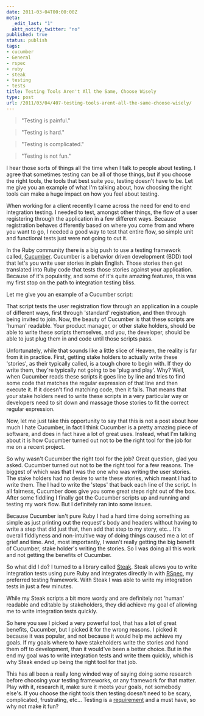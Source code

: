 ```yaml
---
date: 2011-03-04T00:00:00Z
meta:
  _edit_last: "1"
  aktt_notify_twitter: "no"
published: true
status: publish
tags:
- cucumber
- General
- rspec
- ruby
- steak
- testing
- tests
title: Testing Tools Aren't All the Same, Choose Wisely
type: post
url: /2011/03/04/407-testing-tools-arent-all-the-same-choose-wisely/
---
```


> "Testing is painful."

> "Testing is hard."

> "Testing is complicated."

> "Testing is not fun."

I hear those sorts of things all the time when I talk to people about testing. I agree that sometimes testing can be all of those things, but if you choose the right tools, the tools that best suite you, testing doesn't have to be. Let me give you an example of what I'm talking about, how choosing the right tools can make a huge impact on how you feel about testing.

When working for a client recently I came across the need for end to end integration testing. I needed to test, amongst other things, the flow of a user registering through the application in a few different ways. Because registration behaves differently based on where you come from and where you want to go, I needed a good way to test that entire flow, so simple unit and functional tests just were not going to cut it.

In the Ruby community there is a big push to use a testing framework called, [Cucumber](http://cukes.info/). Cucumber is a behavior driven development (BDD) tool that let's you write user stories in plain English. Those stories then get translated into Ruby code that tests those stories against your application. Because of it's popularity, and some of it's quite amazing features, this was my first stop on the path to integration testing bliss.

Let me give you an example of a Cucumber script:

<script src="https://gist.github.com/854764.js"> </script>

That script tests the user registration flow through an application in a couple of different ways, first through 'standard' registration, and then through being invited to join. Now, the beauty of Cucumber is that these scripts are 'human' readable. Your product manager, or other stake holders, should be able to write these scripts themselves, and you, the developer, should be able to just plug them in and code until those scripts pass.

Unfortunately, while that sounds like a little slice of Heaven, the reality is far from it in practice. First, getting stake holders to actually write these 'stories', as their typically called, is a tough chore to begin with. If they do write them, they're typically not going to be 'plug and play'. Why? Well, when Cucumber reads these scripts it goes line by line and tries to find some code that matches the regular expression of that line and then execute it. If it doesn't find matching code, then it fails. That means that your stake holders need to write these scripts in a very particular way or developers need to sit down and massage those stories to fit the correct regular expression.

Now, let me just take this opportunity to say that this is not a post about how much I hate Cucumber, in fact I think Cucumber is a pretty amazing piece of software, and does in fact have a lot of great uses. Instead, what I'm talking about it is how Cucumber turned out not to be the right tool for the job for me on a recent project.

So why wasn't Cucumber the right tool for the job? Great question, glad you asked. Cucumber turned out not to be the right tool for a few reasons. The biggest of which was that I was the one who was writing the user stories. The stake holders had no desire to write these stories, which meant I had to write them. The I had to write the 'steps' that back each line of the script. In all fairness, Cucumber does give you some great steps right out of the box. After some fiddling I finally got the Cucumber scripts up and running and testing my work flow. But I definitely ran into some issues.

Because Cucumber isn't pure Ruby I had a hard time doing something as simple as just printing out the request's body and headers without having to write a step that did just that, then add that step to my story, etc... It's overall fiddlyness and non-intuitive way of doing things caused me a lot of grief and time. And, most importantly, I wasn't really getting the big benefit of Cucumber, stake holder's writing the stories. So I was doing all this work and not getting the benefits of Cucumber.

So what did I do? I turned to a library called [Steak](https://github.com/cavalle/steak). Steak allows you to write integration tests using pure Ruby and integrates directly in with [RSpec](http://relishapp.com/rspec), my preferred testing framework. With Steak I was able to write my integration tests in just a few minutes.

<script src="https://gist.github.com/854844.js"> </script>

While my Steak scripts a bit more wordy and are definitely not 'human' readable and editable by stakeholders, they did achieve my goal of allowing me to write integration tests quickly.

So here you see I picked a very powerful tool, that has a lot of great benefits, Cucumber, but I picked it for the wrong reasons. I picked it because it was popular, and not because it would help me achieve my goals. If my goals where to have stakeholders write the stories and hand them off to development, than it would've been a better choice. But in the end my goal was to write integration tests and write them quickly, which is why Steak ended up being the right tool for that job.

This has all been a really long winded way of saying doing some research before choosing your testing frameworks, or any framework for that matter. Play with it, research it, make sure it meets your goals, not somebody else's. If you choose the right tools then testing doesn't need to be scary, complicated, frustrating, etc... Testing is a [requirement](/2010/07/01/testing-is-not-an-option/) and a must have, so why not make it fun?
